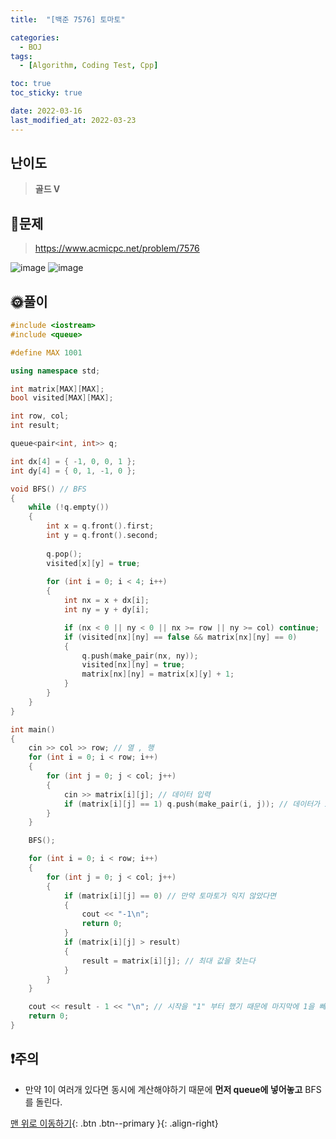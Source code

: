 ```yaml
---
title:  "[백준 7576] 토마토" 

categories:
  - BOJ
tags:
  - [Algorithm, Coding Test, Cpp]

toc: true
toc_sticky: true

date: 2022-03-16
last_modified_at: 2022-03-23
---
```


## 난이도
> **골드 V**

## 📜문제
> <https://www.acmicpc.net/problem/7576>

![image](https://user-images.githubusercontent.com/81313733/158588905-87e16035-b56c-4418-ba83-decf84a5ceca.png)
![image](https://user-images.githubusercontent.com/81313733/158588996-fe38ab25-3136-4be8-9206-a6640d6d510c.png)

## 🌞풀이
```c++
#include <iostream>
#include <queue>

#define MAX 1001

using namespace std;

int matrix[MAX][MAX];
bool visited[MAX][MAX];

int row, col;
int result;

queue<pair<int, int>> q;

int dx[4] = { -1, 0, 0, 1 };
int dy[4] = { 0, 1, -1, 0 };

void BFS() // BFS
{
	while (!q.empty())
	{
		int x = q.front().first;
		int y = q.front().second;
		
		q.pop();
		visited[x][y] = true;
		
		for (int i = 0; i < 4; i++)
		{
			int nx = x + dx[i];
			int ny = y + dy[i];

			if (nx < 0 || ny < 0 || nx >= row || ny >= col) continue;
			if (visited[nx][ny] == false && matrix[nx][ny] == 0)
			{
				q.push(make_pair(nx, ny));
				visited[nx][ny] = true;
				matrix[nx][ny] = matrix[x][y] + 1;
			}
		}
	}
}

int main()
{
	cin >> col >> row; // 열 , 행
	for (int i = 0; i < row; i++)
	{
		for (int j = 0; j < col; j++)
		{
			cin >> matrix[i][j]; // 데이터 입력
			if (matrix[i][j] == 1) q.push(make_pair(i, j)); // 데이터가 1 인경우 queue에 넣는다
		}
	}

	BFS();

	for (int i = 0; i < row; i++)
	{
		for (int j = 0; j < col; j++)
		{
			if (matrix[i][j] == 0) // 만약 토마토가 익지 않았다면
			{
				cout << "-1\n";
				return 0;
			}
			if (matrix[i][j] > result)
			{
				result = matrix[i][j]; // 최대 값을 찾는다
			}
		}
	}

	cout << result - 1 << "\n"; // 시작을 "1" 부터 했기 때문에 마지막에 1을 빼준다.
	return 0;
}
```

## ❗주의
- 만약 1이 여러개 있다면 동시에 계산해야하기 때문에 **먼저 queue에 넣어놓고** BFS를 돌린다.


[맨 위로 이동하기](#){: .btn .btn--primary }{: .align-right}